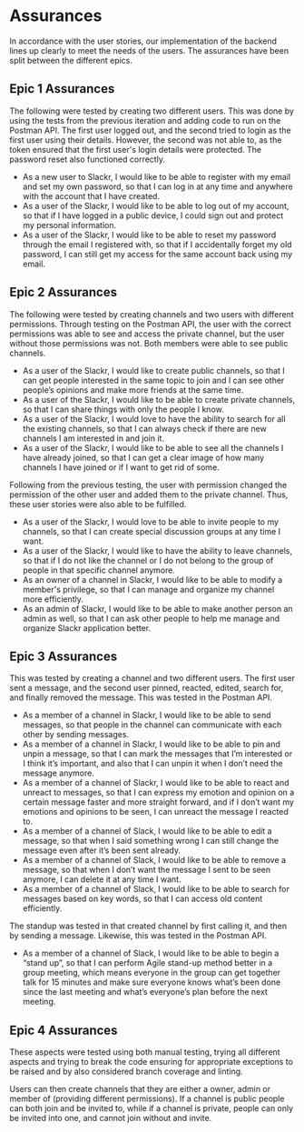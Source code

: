 # Assurances

In accordance with the user stories, our implementation of the backend lines up clearly to meet the needs of the users. The assurances have been split between the different epics.

## Epic 1 Assurances
The following were tested by creating two different users. This was done by using the tests from the previous iteration and adding code to run on the Postman API. The first user logged out, and the second tried to login as the first user using their details. However, the second was not able to, as the token ensured that the first user's login details were protected. The password reset also functioned correctly.
* As a new user to Slackr, I would like to be able to register with my email and set my own password, so that I can log in at any time and
anywhere with the account that I have created.
* As a user of the Slackr, I would like to be able to log out of my account, so that if I have logged in a public device, I could sign out and protect my personal information.
* As a user of the Slackr, I would like to be able to reset my password through the email I registered with, so that if I accidentally forget my
old password, I can still get my access for the same account back using my email.

## Epic 2 Assurances
The following were tested by creating channels and two users with different permissions. Through testing on the Postman API, the user with the correct permissions was able to see and access the private channel, but the user without those permissions was not. Both members were able to see public channels.
* As a user of the Slackr, I would like to create public channels, so that I can get people interested in the same topic to join and I can see
other people’s opinions and make more friends at the same time.
* As a user of the Slackr, I would like to be able to create private channels, so that I can share things with only the people I know.
* As a user of the Slackr, I would love to have the ability to search for all the existing channels, so that I can always check if there are new channels I am interested in and join it.
* As a user of the Slackr, I would like to be able to see all the channels I have already joined, so that I can get a clear image of how many channels I have joined or if I want to get rid of some.

Following from the previous testing, the user with permission changed the permission of the other user and added them to the private channel. Thus, these user stories were also able to be fulfilled.
* As a user of the Slackr, I would love to be able to invite people to my channels, so that I can create special discussion groups at any time I want.
* As a user of the Slackr, I would like to have the ability to leave channels, so that if I do not like the channel or I do not belong to the
group of people in that specific channel anymore.
* As an owner of a channel in Slackr, I would like to be able to modify a member's privilege, so that I can manage and organize my channel more
efficiently.
* As an admin of Slackr, I would like to be able to make another person an admin as well, so that I can ask other people to help me manage
and organize Slackr application better.

## Epic 3 Assurances
This was tested by creating a channel and two different users. The first user sent a message, and the second user pinned, reacted, edited, search for, and finally removed the message. This was tested in the Postman API.
* As a member of a channel in Slackr, I would like to be able to send messages, so that people in the channel can communicate with each other by sending messages.
* As a member of a channel in Slackr, I would like to be able to pin and unpin a message, so that I can mark the messages that I’m interested or I think it’s important, and also that I can unpin it when I don’t need the message anymore.
* As a member of a channel of Slackr, I would like to be able to react and unreact to messages, so that I can express my emotion and opinion on a certain message faster and more straight forward, and if I don’t want my emotions and opinions to be seen, I can unreact the message I reacted to.
* As a member of a channel of Slack, I would like to be able to edit a message, so that when I said something wrong I can still change the message even after it’s been sent already.
*  As a member of a channel of Slack, I would like to be able to remove a message, so that when I don’t want the message I sent to be seen anymore, I can delete it at any time I want.
* As a member of a channel of Slack, I would like to be able to search for messages based on key words, so that I can access old content
efficiently.

The standup was tested in that created channel by first calling it, and then by sending a message. Likewise, this was tested in the Postman API.
* As a member of a channel of Slack, I would like to be able to begin a “stand up”, so that I can perform Agile stand-up method better in a group meeting, which means everyone in the group can get together talk for 15 minutes and make sure everyone knows what’s been done since the last meeting and what’s everyone’s plan before the next meeting.

## Epic 4 Assurances

These aspects were tested using both manual testing, trying all different aspects and trying to break the code ensuring for appropriate exceptions to be raised and by also considered branch coverage and linting.

Users can then create channels that they are either a owner, admin or member of (providing different permissions). If a channel is public people can both join and be invited to, while if a channel is private, people can only be invited into one, and cannot join without and invite.
